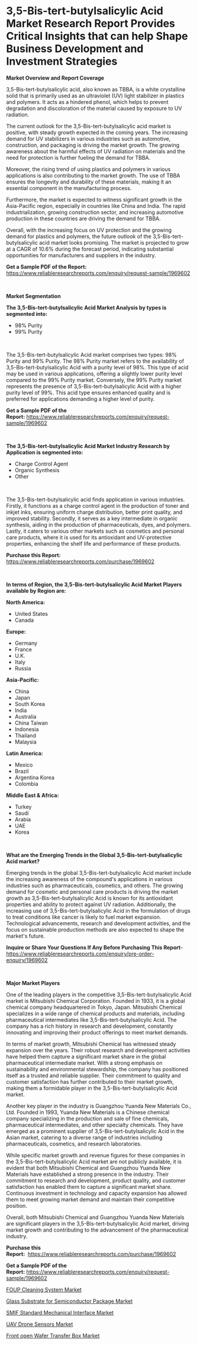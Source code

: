 <p><h1>3,5-Bis-tert-butylsalicylic Acid Market Research Report Provides Critical Insights that can help Shape Business Development and Investment Strategies</h1></p><p><strong>Market Overview and Report Coverage</strong></p>
<p><p>3,5-Bis-tert-butylsalicylic acid, also known as TBBA, is a white crystalline solid that is primarily used as an ultraviolet (UV) light stabilizer in plastics and polymers. It acts as a hindered phenol, which helps to prevent degradation and discoloration of the material caused by exposure to UV radiation.</p><p>The current outlook for the 3,5-Bis-tert-butylsalicylic acid market is positive, with steady growth expected in the coming years. The increasing demand for UV stabilizers in various industries such as automotive, construction, and packaging is driving the market growth. The growing awareness about the harmful effects of UV radiation on materials and the need for protection is further fueling the demand for TBBA.</p><p>Moreover, the rising trend of using plastics and polymers in various applications is also contributing to the market growth. The use of TBBA ensures the longevity and durability of these materials, making it an essential component in the manufacturing process.</p><p>Furthermore, the market is expected to witness significant growth in the Asia-Pacific region, especially in countries like China and India. The rapid industrialization, growing construction sector, and increasing automotive production in these countries are driving the demand for TBBA.</p><p>Overall, with the increasing focus on UV protection and the growing demand for plastics and polymers, the future outlook of the 3,5-Bis-tert-butylsalicylic acid market looks promising. The market is projected to grow at a CAGR of 10.6% during the forecast period, indicating substantial opportunities for manufacturers and suppliers in the industry.</p></p>
<p><strong>Get a Sample PDF of the Report:</strong> <a href="https://www.reliableresearchreports.com/enquiry/request-sample/1969602">https://www.reliableresearchreports.com/enquiry/request-sample/1969602</a></p>
<p>&nbsp;</p>
<p><strong>Market Segmentation</strong></p>
<p><strong>The 3,5-Bis-tert-butylsalicylic Acid Market Analysis by types is segmented into:</strong></p>
<p><ul><li>98% Purity</li><li>99% Purity</li></ul></p>
<p>&nbsp;</p>
<p><p>The 3,5-Bis-tert-butylsalicylic Acid market comprises two types: 98% Purity and 99% Purity. The 98% Purity market refers to the availability of 3,5-Bis-tert-butylsalicylic Acid with a purity level of 98%. This type of acid may be used in various applications, offering a slightly lower purity level compared to the 99% Purity market. Conversely, the 99% Purity market represents the presence of 3,5-Bis-tert-butylsalicylic Acid with a higher purity level of 99%. This acid type ensures enhanced quality and is preferred for applications demanding a higher level of purity.</p></p>
<p><strong>Get a Sample PDF of the Report:</strong>&nbsp;<a href="https://www.reliableresearchreports.com/enquiry/request-sample/1969602">https://www.reliableresearchreports.com/enquiry/request-sample/1969602</a></p>
<p>&nbsp;</p>
<p><strong>The 3,5-Bis-tert-butylsalicylic Acid Market Industry Research by Application is segmented into:</strong></p>
<p><ul><li>Charge Control Agent</li><li>Organic Synthesis</li><li>Other</li></ul></p>
<p>&nbsp;</p>
<p><p>The 3,5-Bis-tert-butylsalicylic acid finds application in various industries. Firstly, it functions as a charge control agent in the production of toner and inkjet inks, ensuring uniform charge distribution, better print quality, and improved stability. Secondly, it serves as a key intermediate in organic synthesis, aiding in the production of pharmaceuticals, dyes, and polymers. Lastly, it caters to various other markets such as cosmetics and personal care products, where it is used for its antioxidant and UV-protective properties, enhancing the shelf life and performance of these products.</p></p>
<p><strong>Purchase this Report:</strong>&nbsp; <a href="https://www.reliableresearchreports.com/purchase/1969602">https://www.reliableresearchreports.com/purchase/1969602</a></p>
<p>&nbsp;</p>
<p><strong>In terms of Region, the 3,5-Bis-tert-butylsalicylic Acid Market Players available by Region are:</strong></p>
<p>
    <p> <strong> North America: </strong>
        <ul>
            <li>United States</li>
            <li>Canada</li>
        </ul>
        </p> 
    <p> <strong> Europe: </strong>
        <ul>
            <li>Germany</li>
            <li>France</li>
            <li>U.K.</li>
            <li>Italy</li>
            <li>Russia</li>
        </ul>
        </p> 
    <p> <strong> Asia-Pacific: </strong>
        <ul>
            <li>China</li>
            <li>Japan</li>
            <li>South Korea</li>
            <li>India</li>
            <li>Australia</li>
            <li>China Taiwan</li>
            <li>Indonesia</li>
            <li>Thailand</li>
            <li>Malaysia</li>
        </ul>
        </p> 
    <p> <strong> Latin America: </strong>
        <ul>
            <li>Mexico</li>
            <li>Brazil</li>
            <li>Argentina Korea</li>
            <li>Colombia</li>
        </ul>
        </p> 
    <p> <strong> Middle East & Africa: </strong>
        <ul>
            <li>Turkey</li>
            <li>Saudi</li>
            <li>Arabia</li>
            <li>UAE</li>
            <li>Korea</li>
        </ul>
    </p>
    </p>
<p>&nbsp;</p>
<p><strong>What are the Emerging Trends in the Global 3,5-Bis-tert-butylsalicylic Acid market?</strong></p>
<p><p>Emerging trends in the global 3,5-Bis-tert-butylsalicylic Acid market include the increasing awareness of the compound's applications in various industries such as pharmaceuticals, cosmetics, and others. The growing demand for cosmetic and personal care products is driving the market growth as 3,5-Bis-tert-butylsalicylic Acid is known for its antioxidant properties and ability to protect against UV radiation. Additionally, the increasing use of 3,5-Bis-tert-butylsalicylic Acid in the formulation of drugs to treat conditions like cancer is likely to fuel market expansion. Technological advancements, research and development activities, and the focus on sustainable production methods are also expected to shape the market's future.</p></p>
<p><strong>Inquire or Share Your Questions If Any Before Purchasing This Report</strong>- <a href="https://www.reliableresearchreports.com/enquiry/pre-order-enquiry/1969602">https://www.reliableresearchreports.com/enquiry/pre-order-enquiry/1969602</a></p>
<p>&nbsp;</p>
<p><strong>Major Market Players</strong></p>
<p><p>One of the leading players in the competitive 3,5-Bis-tert-butylsalicylic Acid market is Mitsubishi Chemical Corporation. Founded in 1933, it is a global chemical company headquartered in Tokyo, Japan. Mitsubishi Chemical specializes in a wide range of chemical products and materials, including pharmaceutical intermediates like 3,5-Bis-tert-butylsalicylic Acid. The company has a rich history in research and development, constantly innovating and improving their product offerings to meet market demands.</p><p>In terms of market growth, Mitsubishi Chemical has witnessed steady expansion over the years. Their robust research and development activities have helped them capture a significant market share in the global pharmaceutical intermediate market. With a strong emphasis on sustainability and environmental stewardship, the company has positioned itself as a trusted and reliable supplier. Their commitment to quality and customer satisfaction has further contributed to their market growth, making them a formidable player in the 3,5-Bis-tert-butylsalicylic Acid market.</p><p>Another key player in the industry is Guangzhou Yuanda New Materials Co., Ltd. Founded in 1993, Yuanda New Materials is a Chinese chemical company specializing in the production and sale of fine chemicals, pharmaceutical intermediates, and other specialty chemicals. They have emerged as a prominent supplier of 3,5-Bis-tert-butylsalicylic Acid in the Asian market, catering to a diverse range of industries including pharmaceuticals, cosmetics, and research laboratories.</p><p>While specific market growth and revenue figures for these companies in the 3,5-Bis-tert-butylsalicylic Acid market are not publicly available, it is evident that both Mitsubishi Chemical and Guangzhou Yuanda New Materials have established a strong presence in the industry. Their commitment to research and development, product quality, and customer satisfaction has enabled them to capture a significant market share. Continuous investment in technology and capacity expansion has allowed them to meet growing market demand and maintain their competitive position.</p><p>Overall, both Mitsubishi Chemical and Guangzhou Yuanda New Materials are significant players in the 3,5-Bis-tert-butylsalicylic Acid market, driving market growth and contributing to the advancement of the pharmaceutical industry.</p></p>
<p><strong>Purchase this Report:</strong>&nbsp;&nbsp;<a href="https://www.reliableresearchreports.com/purchase/1969602">https://www.reliableresearchreports.com/purchase/1969602</a></p>
<p></p>
<p><strong>Get a Sample PDF of the Report:</strong>&nbsp;<a href="https://www.reliableresearchreports.com/enquiry/request-sample/1969602">https://www.reliableresearchreports.com/enquiry/request-sample/1969602</a></p>
<p><p><a href="https://medium.com/@mahimohanrp23/foup-cleaning-system-market-exploring-market-share-market-trends-and-future-growth-1622d03b1505">FOUP Cleaning System Market</a></p><p><a href="https://medium.com/@adityalohrp23/glass-substrate-for-semiconductor-package-market-trends-forecast-and-competitive-analysis-to-abb556442004">Glass Substrate for Semiconductor Package Market</a></p><p><a href="https://medium.com/@rameshramurp23/smif-standard-mechanical-interface-market-size-reveals-the-best-marketing-channels-in-global-9507fdde6005">SMIF Standard Mechanical Interface Market</a></p><p><a href="https://medium.com/@rajuchacharp23/uav-drone-sensors-market-analysis-its-cagr-market-segmentation-and-global-industry-overview-1b5cef7b1057">UAV Drone Sensors Market</a></p><p><a href="https://medium.com/@devidwarnerrp23/analyzing-front-open-wafer-transfer-box-market-global-industry-perspective-and-forecast-2023-to-7424d990a639">Front open Wafer Transfer Box Market</a></p></p>